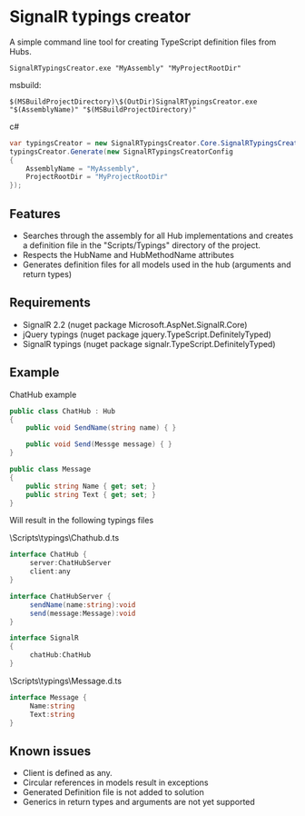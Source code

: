 # SignalR typings creator

A simple command line tool for creating TypeScript definition files from Hubs.

```
SignalRTypingsCreator.exe "MyAssembly" "MyProjectRootDir"
```

msbuild:

```
$(MSBuildProjectDirectory)\$(OutDir)SignalRTypingsCreator.exe "$(AssemblyName)" "$(MSBuildProjectDirectory)"
```

c#

```csharp
var typingsCreator = new SignalRTypingsCreator.Core.SignalRTypingsCreator();
typingsCreator.Generate(new SignalRTypingsCreatorConfig
{
    AssemblyName = "MyAssembly",
    ProjectRootDir = "MyProjectRootDir"
});
```
## Features

* Searches through the assembly for all Hub implementations and creates a definition file in the "Scripts/Typings" directory of the project.
* Respects the HubName and HubMethodName attributes
* Generates definition files for all models used in the hub (arguments and return types)

## Requirements

* SignalR 2.2 (nuget package Microsoft.AspNet.SignalR.Core)
* jQuery typings (nuget package jquery.TypeScript.DefinitelyTyped)
* SignalR typings (nuget package signalr.TypeScript.DefinitelyTyped)

## Example

ChatHub example

```csharp
public class ChatHub : Hub
{
    public void SendName(string name) { }

    public void Send(Messge message) { }
}

public class Message
{
    public string Name { get; set; }
    public string Text { get; set; }
}
```

Will result in the following typings files 

\Scripts\typings\Chathub.d.ts

```csharp
interface ChatHub {
     server:ChatHubServer
     client:any
}

interface ChatHubServer {
     sendName(name:string):void
     send(message:Message):void
}

interface SignalR
{
     chatHub:ChatHub
}
```

\Scripts\typings\Message.d.ts

```csharp
interface Message {
     Name:string
     Text:string
}
```

## Known issues

* Client is defined as any.
* Circular references in models result in exceptions
* Generated Definition file is not added to solution
* Generics in return types and arguments are not yet supported